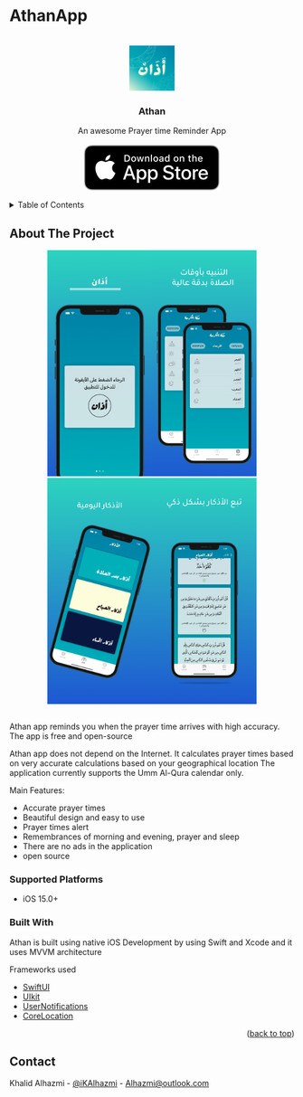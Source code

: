 <div id="top"></div>

# AthanApp

<!-- PROJECT LOGO -->
<br />
<div align="center">
  <a href="https://github.com/ipkalid/AthanApp">
    <img src="images/logo.png" alt="Logo" width="80" height="80">
  </a>

  <h3 align="center">Athan</h3>

  <p align="center">
    An awesome Prayer time Reminder App
    <br>
    <br>
     <a href="https://apps.apple.com/us/app/id1592984010"><img src="images/app-store-badge.svg" alt="App Store Badge"></a>
    <br>
  </p>
</div>

<!-- TABLE OF CONTENTS -->
<details>
  <summary>Table of Contents</summary>
  <ol>
    <li>
      <a href="#about-the-project">About The Project</a>
      <ul>
        <li><a href="#built-with">Built With</a></li>
      </ul>
    </li>
    <li>
      <a href="#getting-started">Getting Started</a>
      <ul>
        <li><a href="#prerequisites">Prerequisites</a></li>
        <li><a href="#installation">Installation</a></li>
      </ul>
    </li>
    <li><a href="#usage">Usage</a></li>
    <li><a href="#roadmap">Roadmap</a></li>
    <li><a href="#contributing">Contributing</a></li>
    <li><a href="#license">License</a></li>
    <li><a href="#contact">Contact</a></li>
    <li><a href="#acknowledgments">Acknowledgments</a></li>
  </ol>
</details>

<!-- ABOUT THE PROJECT -->

## About The Project

<div align="center">
  <table spacing = "10">
    <tr>
      <img src="images/screenshots/1.png" alt="screenshots 1"  height="400">
      <img src="images/screenshots/2.png" alt="screenshots 2"  height="400">
      <img src="images/screenshots/3.png" alt="screenshots 3"  height="400">
      <img src="images/screenshots/4.png" alt="screenshots 4"  height="400">
    </tr>
  </table>  
</div>

Athan app reminds you when the prayer time arrives with high accuracy. The app is free and open-source

Athan app does not depend on the Internet. It calculates prayer times based on very accurate calculations based on your geographical location
The application currently supports the Umm Al-Qura calendar only.

Main Features:

- Accurate prayer times
- Beautiful design and easy to use
- Prayer times alert
- Remembrances of morning and evening, prayer and sleep
- There are no ads in the application
- open source

### Supported Platforms

- iOS 15.0+

### Built With

Athan is built using native iOS Development by using Swift and Xcode and it uses MVVM architecture

Frameworks used

- [SwiftUI](https://developer.apple.com/xcode/swiftui/)
- [UIkit](https://developer.apple.com/documentation/uikit/)
- [UserNotifications](https://developer.apple.com/documentation/usernotifications)
- [CoreLocation](https://developer.apple.com/documentation/corelocation)

<p align="right">(<a href="#top">back to top</a>)</p>

## Contact

Khalid Alhazmi - [@iKAlhazmi](https://twitter.com/iKAlhazmi) - Alhazmi@outlook.com

